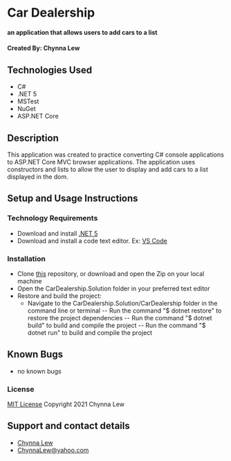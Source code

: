 # Car Dealership

#### an application that allows users to add cars to a list

#### Created By: Chynna Lew

## Technologies Used

* C#
* .NET 5
* MSTest
* NuGet
* ASP.NET Core

## Description

This application was created to practice converting C# console applications to ASP.NET Core MVC browser applications. The application uses constructors and lists to allow the user to display and add cars to a list displayed in the dom.

## Setup and Usage Instructions

### Technology Requirements

* Download and install [.NET 5](https://dotnet.microsoft.com/download/dotnet/5.0)
* Download and install a code text editor. Ex: [VS Code](https://code.visualstudio.com/)

### Installation

* Clone [this](github.com/yourName/CarDealership.Solution) repository, or download and open the Zip on your local machine
* Open the CarDealership.Solution folder in your preferred text editor
* Restore and build the project:
  - Navigate to the CarDealership.Solution/CarDealership folder in the command line or terminal 
    -- Run the command "$ dotnet restore" to restore the project dependencies
    -- Run the command "$ dotnet build" to build and compile the project
    -- Run the command "$ dotnet run" to build and compile the project

## Known Bugs

* no known bugs

### License

[MIT License](https://opensource.org/licenses/MIT)
Copyright 2021 Chynna Lew

## Support and contact details

* [Chynna Lew](github.com/chynnalew) 
* <ChynnaLew@yahoo.com>